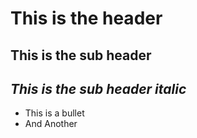 # This is the header
## This is the sub header
## _This is the sub header italic_
- This is a bullet
- And Another